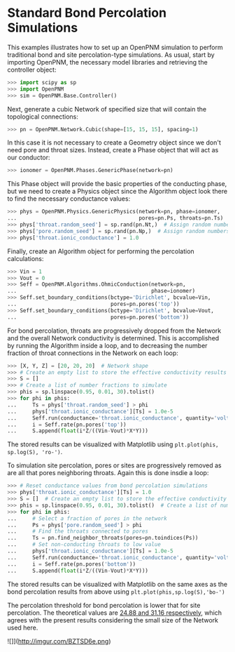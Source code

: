 # Standard Bond Percolation Simulations

This examples illustrates how to set up an OpenPNM simulation to perform traditional bond and site percolation-type simulations. As usual, start by importing OpenPNM, the necessary model libraries and retrieving the controller object:

``` python
>>> import scipy as sp
>>> import OpenPNM
>>> sim = OpenPNM.Base.Controller()

```

Next, generate a cubic Network of specified size that will contain the topological connections:

``` python
>>> pn = OpenPNM.Network.Cubic(shape=[15, 15, 15], spacing=1)

```

In this case it is not necessary to create a Geometry object since we don't need pore and throat sizes.  Instead, create a Phase object that will act as our conductor:

``` python
>>> ionomer = OpenPNM.Phases.GenericPhase(network=pn)

```

This Phase object will provide the basic properties of the conducting phase, but we need to create a Physics object since the Algorithm object look there to find the necessary conductance values:

``` python
>>> phys = OpenPNM.Physics.GenericPhysics(network=pn, phase=ionomer,
...                                       pores=pn.Ps, throats=pn.Ts)
>>> phys['throat.random_seed'] = sp.rand(pn.Nt,)  # Assign random numbers to throats
>>> phys['pore.random_seed'] = sp.rand(pn.Np,)  # Assign random numbers to pores
>>> phys['throat.ionic_conductance'] = 1.0

```

Finally, create an Algorithm object for performing the percolation calculations:

``` python
>>> Vin = 1
>>> Vout = 0
>>> Seff = OpenPNM.Algorithms.OhmicConduction(network=pn,
...                                           phase=ionomer)
>>> Seff.set_boundary_conditions(bctype='Dirichlet', bcvalue=Vin,
...                              pores=pn.pores('top'))
>>> Seff.set_boundary_conditions(bctype='Dirichlet', bcvalue=Vout,
...                              pores=pn.pores('bottom'))

```

For bond percolation, throats are progressively dropped from the Network and the overall Network conductivity is determined.  This is accomplished by running the Algorithm inside a loop, and to decreasing the number fraction of throat connections in the Network on each loop:

``` python
>>> [X, Y, Z] = [20, 20, 20]  # Network shape
>>> # Create an empty list to store the effective conductivity results
>>> S = []
>>> # Create a list of number fractions to simulate
>>> phis = sp.linspace(0.95, 0.01, 30).tolist()
>>> for phi in phis:
...     Ts = phys['throat.random_seed'] > phi
...     phys['throat.ionic_conductance'][Ts] = 1.0e-5
...     Seff.run(conductance='throat.ionic_conductance', quantity='voltage')
...     i = Seff.rate(pn.pores('top'))
...     S.append(float(i*Z/((Vin-Vout)*X*Y)))

```

The stored results can be visualized with Matplotlib using ``plt.plot(phis, sp.log(S), 'ro-')``.

To simulation site percolation, pores or sites are progressively removed as are all that pores neighboring throats.  Again this is done insdie a loop:

``` python
>>> # Reset conductance values from bond percolation simulations
>>> phys['throat.ionic_conductance'][Ts] = 1.0
>>> S = []  # Create an empty list to store the effective conductivity results
>>> phis = sp.linspace(0.95, 0.01, 30).tolist()  # Create a list of number fractions to simulate
>>> for phi in phis:
...     # Select a fraction of pores in the network
...     Ps = phys['pore.random_seed'] > phi
...     # Find the throats connected to pores
...     Ts = pn.find_neighbor_throats(pores=pn.toindices(Ps))
...     # Set non-conducting throats to low value
...     phys['throat.ionic_conductance'][Ts] = 1.0e-5
...     Seff.run(conductance='throat.ionic_conductance', quantity='voltage')
...     i = Seff.rate(pn.pores('bottom'))
...     S.append(float(i*Z/((Vin-Vout)*X*Y)))

```

The stored results can be visualized with Matplotlib on the same axes as the bond percolation results from above using ``plt.plot(phis,sp.log(S),'bo-')``

The percolation threshold for bond percolation is lower that for site percolation.  The theoretical values are [24.88 and 31.16 respectively](http://en.wikipedia.org/wiki/Percolation_threshold#Thresholds_on_3D_lattices), which agrees with the present results considering the small size of the Network used here.

![]](http://imgur.com/BZTSD6e.png)
